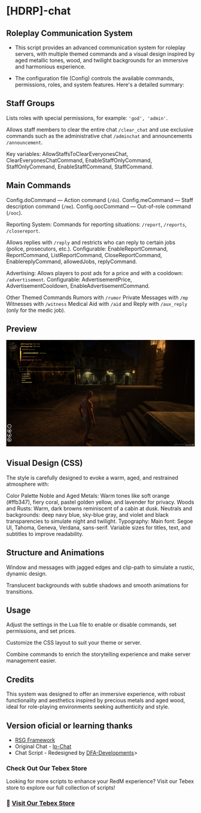# [HDRP]-chat

## Roleplay Communication System
- This script provides an advanced communication system for roleplay servers, with multiple themed commands and a visual design inspired by aged metallic tones, wood, and twilight backgrounds for an immersive and harmonious experience.

- The configuration file (Config) controls the available commands, permissions, roles, and system features. Here's a detailed summary:

## Staff Groups
Lists roles with special permissions, for example: `'god', 'admin'`. 

Allows staff members to clear the entire chat `/clear_chat` and use exclusive commands such as the administrative chat `/adminchat` and announcements `/announcement`. 

Key variables: AllowStaffsToClearEveryonesChat, ClearEveryonesChatCommand, EnableStaffOnlyCommand, StaffOnlyCommand, EnableStaffCommand, StaffCommand.

## Main Commands

Config.doCommand — Action command (`/do`).
Config.meCommand — Staff description command (`/me`).
Config.oocCommand — Out-of-role command (`/ooc`).

Reporting System: Commands for reporting situations: `/report`, `/reports`, `/closereport`.

Allows replies with `/reply` and restricts who can reply to certain jobs (police, prosecutors, etc.). Configurable:
EnableReportCommand, ReportCommand, ListReportCommand, CloseReportCommand, EnablereplyCommand, allowedJobs, replyCommand.

Advertising: Allows players to post ads for a price and with a cooldown: `/advertisement`. Configurable: AdvertisementPrice, AdvertisementCooldown, EnableAdvertisementCommand.

Other Themed Commands
Rumors with `/rumor`
Private Messages with `/mp`
Witnesses with `/witness`
Medical Aid with `/aid` and Reply with `/aux_reply` (only for the medic job).

## Preview
![Preview](https://github.com/Sadicius/hdrp-chat/blob/main/example.png)

## Visual Design (CSS)

The style is carefully designed to evoke a warm, aged, and restrained atmosphere with:

Color Palette
Noble and Aged Metals: Warm tones like soft orange (#ffb347), fiery coral, pastel golden yellow, and lavender for privacy.
Woods and Rusts: Warm, dark browns reminiscent of a cabin at dusk.
Neutrals and backgrounds: deep navy blue, sky-blue gray, and violet and black transparencies to simulate night and twilight.
Typography: Main font: Segoe UI, Tahoma, Geneva, Verdana, sans-serif.
Variable sizes for titles, text, and subtitles to improve readability.

## Structure and Animations
Window and messages with jagged edges and clip-path to simulate a rustic, dynamic design.

Translucent backgrounds with subtle shadows and smooth animations for transitions.

## Usage
Adjust the settings in the Lua file to enable or disable commands, set permissions, and set prices.

Customize the CSS layout to suit your theme or server.

Combine commands to enrich the storytelling experience and make server management easier.

## Credits
This system was designed to offer an immersive experience, with robust functionality and aesthetics inspired by precious metals and aged wood, ideal for role-playing environments seeking authenticity and style.


## Version oficial or learning thanks
- [RSG Framework](https://github.com/Rexshack-RedM) 
- Original Chat - [Ip-Chat](https://github.com/Rexshack-RedM/ip-chat)
- Chat Script - Redesigned by [DFA-Developments](https://dfadevelopments.tebex.io)>

### Check Out Our Tebex Store
Looking for more scripts to enhance your RedM experience? Visit our Tebex store to explore our full collection of scripts!

### 🔗 [Visit Our Tebex Store](https://cazadores-de-dados-rp.tebex.io/)